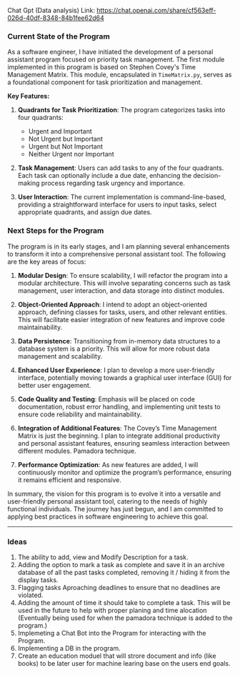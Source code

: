 Chat Gpt (Data analysis) Link:
     https://chat.openai.com/share/cf563eff-026d-40df-8348-84b1fee62d64


### Current State of the Program

As a software engineer, I have initiated the development of a personal assistant program focused on priority task management. The first module implemented in this program is based on Stephen Covey's Time Management Matrix. This module, encapsulated in `TimeMatrix.py`, serves as a foundational component for task prioritization and management.

**Key Features:**
1. **Quadrants for Task Prioritization**: The program categorizes tasks into four quadrants:
   - Urgent and Important
   - Not Urgent but Important
   - Urgent but Not Important
   - Neither Urgent nor Important

2. **Task Management**: Users can add tasks to any of the four quadrants. Each task can optionally include a due date, enhancing the decision-making process regarding task urgency and importance.

3. **User Interaction**: The current implementation is command-line-based, providing a straightforward interface for users to input tasks, select appropriate quadrants, and assign due dates.

### Next Steps for the Program

The program is in its early stages, and I am planning several enhancements to transform it into a comprehensive personal assistant tool. The following are the key areas of focus:

1. **Modular Design**: To ensure scalability, I will refactor the program into a modular architecture. This will involve separating concerns such as task management, user interaction, and data storage into distinct modules.

2. **Object-Oriented Approach**: I intend to adopt an object-oriented approach, defining classes for tasks, users, and other relevant entities. This will facilitate easier integration of new features and improve code maintainability.

3. **Data Persistence**: Transitioning from in-memory data structures to a database system is a priority. This will allow for more robust data management and scalability.

4. **Enhanced User Experience**: I plan to develop a more user-friendly interface, potentially moving towards a graphical user interface (GUI) for better user engagement.

5. **Code Quality and Testing**: Emphasis will be placed on code documentation, robust error handling, and implementing unit tests to ensure code reliability and maintainability.

6. **Integration of Additional Features**: The Covey’s Time Management Matrix is just the beginning. I plan to integrate additional productivity and personal assistant features, ensuring seamless interaction between different modules.
    Pamadora technique.

7. **Performance Optimization**: As new features are added, I will continuously monitor and optimize the program’s performance, ensuring it remains efficient and responsive.

In summary, the vision for this program is to evolve it into a versatile and user-friendly personal assistant tool, catering to the needs of highly functional individuals. The journey has just begun, and I am committed to applying best practices in software engineering to achieve this goal.

---





### Ideas

1) The ability to add, view and Modify Description for a task.
2) Adding the option to mark a task as complete and save it in an archive database of all the past tasks completed, removing it / hiding it from the display tasks.
3) Flagging tasks Aproaching deadlines to ensure that no deadlines are violated.
4) Adding the amount of time it should take to complete a task. This will be used in the future to help with proper planing and time alocation (Eventually being used for when the pamadora technique is added to the program.)
5) Implemeting a Chat Bot into the Program for interacting with the Program.
6) Implementing a DB in the program.
7) Create an education moduel that will strore document and info (like books) to be later user for machine learing base on the users end goals.